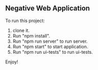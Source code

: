 ## Negative Web Application

To run this project:
1. clone it.
2. Run "npm install".
2. Run "npm run server" to run server.
3. Run "npm start" to start application.
4. Run "npm run ui-tests" to run ui-tests.

Enjoy!
